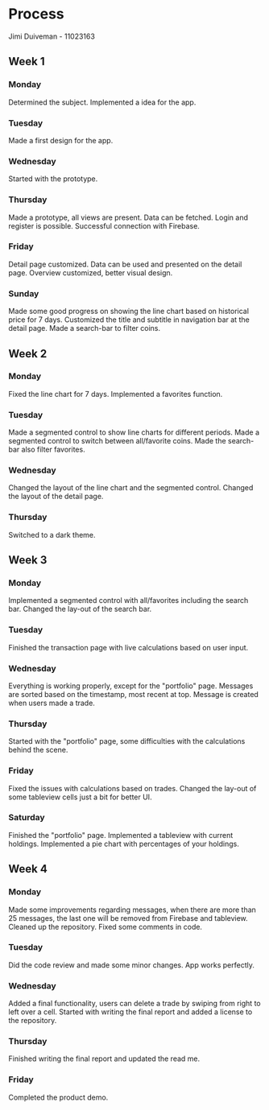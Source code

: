 # Process
 Jimi Duiveman - 11023163

## Week 1

### Monday

Determined the subject.
Implemented a idea for the app.

### Tuesday

Made a first design for the app.

### Wednesday

Started with the prototype.

### Thursday

Made a prototype, all views are present.
Data can be fetched.
Login and register is possible.
Successful connection with Firebase.

### Friday

Detail page customized.
Data can be used and presented on the detail page.
Overview customized, better visual design.

### Sunday

Made some good progress on showing the line chart based on historical price for 7 days.
Customized the title and subtitle in navigation bar at the detail page.
Made a search-bar to filter coins.

## Week 2

### Monday

Fixed the line chart for 7 days.
Implemented a favorites function.

### Tuesday

Made a segmented control to show line charts for different periods.
Made a segmented control to switch between all/favorite coins.
Made the search-bar also filter favorites.

### Wednesday

Changed the layout of the line chart and the segmented control.
Changed the layout of the detail page.

### Thursday

Switched to a dark theme.

## Week 3

### Monday

Implemented a segmented control with all/favorites including the search bar.
Changed the lay-out of the search bar.

### Tuesday

Finished the transaction page with live calculations based on user input.

### Wednesday

Everything is working properly, except for the "portfolio" page.
Messages are sorted based on the timestamp, most recent at top.
Message is created when users made a trade.

### Thursday

Started with the "portfolio" page, some difficulties with the calculations behind the scene.

### Friday

Fixed the issues with calculations based on trades.
Changed the lay-out of some tableview cells just a bit for better UI.

### Saturday

Finished the "portfolio" page.
Implemented a tableview with current holdings.
Implemented a pie chart with percentages of your holdings.

## Week 4

### Monday

Made some improvements regarding messages, when there are more than 25 messages, the last one will be removed from Firebase and tableview.
Cleaned up the repository.
Fixed some comments in code.

### Tuesday

Did the code review and made some minor changes.
App works perfectly.

### Wednesday

Added a final functionality, users can delete a trade by swiping from right to left over a cell.
Started with writing the final report and added a license to the repository.

### Thursday

Finished writing the final report and updated the read me.

### Friday

Completed the product demo.
